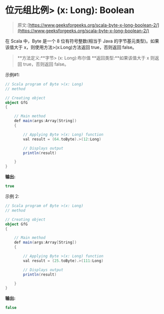 # 位元组比例> (x: Long): Boolean

> 原文:[https://www.geeksforgeeks.org/scala-byte-x-long-boolean-2/](https://www.geeksforgeeks.org/scala-byte-x-long-boolean-2/)

在 Scala 中，Byte 是一个 8 位有符号整数(相当于 Java 的字节基元类型)。如果该值大于 x，则使用方法>(x:Long)方法返回 true，否则返回 false。

> **方法定义:**字节> (x: Long):布尔值
> **返回类型:**如果该值大于 x 则返回 true，否则返回 false。

示例#1:

```scala
// Scala program of Byte >(x: Long)
// method 

// Creating object 
object GfG 
{ 

    // Main method 
    def main(args:Array[String]) 
    { 

        // Applying Byte >(x: Long) function 
        val result = (64.toByte).>(12:Long) 

        // Displays output 
        println(result) 

    } 
} 
```

**输出:**

```scala
true
```

示例 2:

```scala
// Scala program of Byte >(x: Long)
// method 

// Creating object 
object GfG 
{ 

    // Main method 
    def main(args:Array[String]) 
    { 

        // Applying Byte >(x: Long) function 
        val result = (25.toByte).>(111:Long) 

        // Displays output 
        println(result) 

    } 
} 
```

**输出:**

```scala
false
```